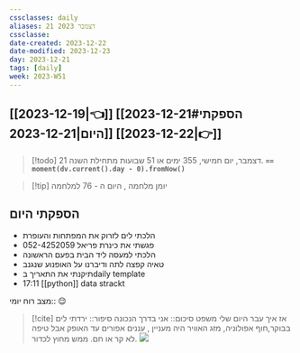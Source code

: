```yaml
---
cssclasses: daily
aliases: 21 דצמבר 2023
cssclasse: 
date-created: 2023-12-22
date-modified: 2023-12-23
day: 2023-12-21
tags: [daily]
week: 2023-W51
---
```


## [[2023-12-19|👈]] [[2023-12-21#הספקתי היום|2023-12-21]] [[2023-12-22|👉]]

> [!todo]  21 דצמבר, יום חמישי, 355 ימים או 51 שבועות מתחילת השנה. **`== moment(dv.current().day - 0).fromNow()`**

> [!tip]  יומן מלחמה , היום ה - 76 למלחמה

## הספקתי היום

- הלכתי לים לזרוק את המפתחות והעופרת
- פגשתי את כינרת פריאל 052-4252059
- הלכתי למעסה ליד הבית בפעם הראשונה
- טאיה קפצה לתה ודיברנו על האופנוע שנגנב
- תיקנתי את התאריך בdaily template
- 17:11 [[python]] data strackt

מצב רוח יומי:: 😌

> [!cite] אז איך עבר היום שלי
משפט סיכום::  אני בדרך הנכונה
סיפור:: ירדתי לים בבוקר,חוף אפולוניה, מזג האוויר היה מעניין , עננים אפורים עד האופק אבל טיפה לא קר או חם. ממש מחוץ לכדור.
![](https://i.imgur.com/GBp8mJ1.jpg)

